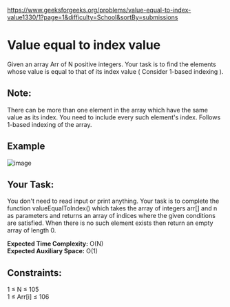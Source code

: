 https://www.geeksforgeeks.org/problems/value-equal-to-index-value1330/1?page=1&difficulty=School&sortBy=submissions

<h1>Value equal to index value</h1>

Given an array Arr of N positive integers. Your task is to find the elements whose value is equal to that of its index value ( Consider 1-based indexing ).

## Note: 
There can be more than one element in the array which have the same value as its index. You need to include every such element's index. Follows 1-based indexing of the array.

## Example
![image](https://github.com/shanvii/DSA-Problems-GeeksforGeeks/assets/81086303/ef5c0419-9a55-46ab-b787-730a2b6d9c4c)

## Your Task:  
You don't need to read input or print anything. Your task is to complete the function valueEqualToIndex() which takes the array of integers arr[] and n as parameters and returns an array of indices where the given conditions are satisfied. When there is no such element exists then return an empty array of length 0. <br/>

**Expected Time Complexity:** O(N)  <br/>
**Expected Auxiliary Space:** O(1)
 

## Constraints:
1 ≤ N ≤ 105  <br/>
1 ≤ Arr[i] ≤ 106

